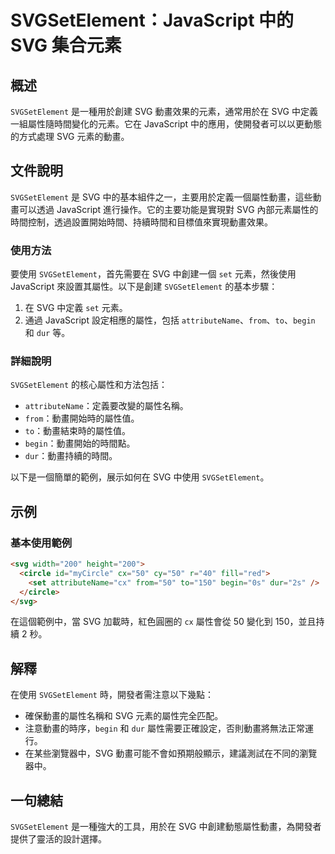 <!--
Meta Description: # SVGSetElement：JavaScript 中的 SVG 集合元素 ## 概述 `SVGSetElement` 是一種用於創建 SVG 動畫效果的元素，通常用於在 SVG 中定義一組屬性隨時間變化的元素。它在 JavaScript 中的應用，使開發者可以以更動態的方式處理 SVG 元素的動...
Meta Keywords: svg, svgsetelement, javascript, begin, dur
-->

# SVGSetElement：JavaScript 中的 SVG 集合元素

## 概述
`SVGSetElement` 是一種用於創建 SVG 動畫效果的元素，通常用於在 SVG 中定義一組屬性隨時間變化的元素。它在 JavaScript 中的應用，使開發者可以以更動態的方式處理 SVG 元素的動畫。

## 文件說明
`SVGSetElement` 是 SVG 中的基本組件之一，主要用於定義一個屬性動畫，這些動畫可以透過 JavaScript 進行操作。它的主要功能是實現對 SVG 內部元素屬性的時間控制，透過設置開始時間、持續時間和目標值來實現動畫效果。

### 使用方法
要使用 `SVGSetElement`，首先需要在 SVG 中創建一個 `set` 元素，然後使用 JavaScript 來設置其屬性。以下是創建 `SVGSetElement` 的基本步驟：

1. 在 SVG 中定義 `set` 元素。
2. 通過 JavaScript 設定相應的屬性，包括 `attributeName`、`from`、`to`、`begin` 和 `dur` 等。

### 詳細說明
`SVGSetElement` 的核心屬性和方法包括：
- `attributeName`：定義要改變的屬性名稱。
- `from`：動畫開始時的屬性值。
- `to`：動畫結束時的屬性值。
- `begin`：動畫開始的時間點。
- `dur`：動畫持續的時間。

以下是一個簡單的範例，展示如何在 SVG 中使用 `SVGSetElement`。

## 示例
### 基本使用範例
```html
<svg width="200" height="200">
  <circle id="myCircle" cx="50" cy="50" r="40" fill="red">
    <set attributeName="cx" from="50" to="150" begin="0s" dur="2s" />
  </circle>
</svg>
```

在這個範例中，當 SVG 加載時，紅色圓圈的 `cx` 屬性會從 50 變化到 150，並且持續 2 秒。

## 解釋
在使用 `SVGSetElement` 時，開發者需注意以下幾點：
- 確保動畫的屬性名稱和 SVG 元素的屬性完全匹配。
- 注意動畫的時序，`begin` 和 `dur` 屬性需要正確設定，否則動畫將無法正常運行。
- 在某些瀏覽器中，SVG 動畫可能不會如預期般顯示，建議測試在不同的瀏覽器中。

## 一句總結
`SVGSetElement` 是一種強大的工具，用於在 SVG 中創建動態屬性動畫，為開發者提供了靈活的設計選擇。